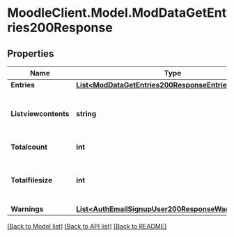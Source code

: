 # MoodleClient.Model.ModDataGetEntries200Response

## Properties

Name | Type | Description | Notes
------------ | ------------- | ------------- | -------------
**Entries** | [**List&lt;ModDataGetEntries200ResponseEntriesInner&gt;**](ModDataGetEntries200ResponseEntriesInner.md) |  | 
**Listviewcontents** | **string** | The list view contents as is rendered in the site. | [optional] [default to "null"]
**Totalcount** | **int** | Total count of records. | [default to null]
**Totalfilesize** | **int** | Total size (bytes) of the files included in the records. | [default to null]
**Warnings** | [**List&lt;AuthEmailSignupUser200ResponseWarningsInner&gt;**](AuthEmailSignupUser200ResponseWarningsInner.md) |  | [optional] 

[[Back to Model list]](../README.md#documentation-for-models) [[Back to API list]](../README.md#documentation-for-api-endpoints) [[Back to README]](../README.md)

